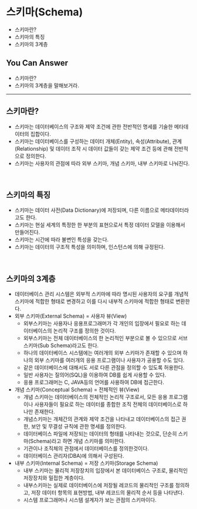 # 스키마(Schema)
<!--Table of Contents-->
- 스키마란?
- 스키마의 특징
- 스키마의 3계층

## You Can Answer
- 스키마란?
- 스키마의 3계층을 말해보거라.
-----------------------

## 스키마란?
- 스키마는 데이터베이스의 구조와 제약 조건에 관한 전반적인 명세를 기술한 메타데이터의 집합이다.
- 스키마는 데이터베이스를 구성하는 데이터 개체(Entity), 속성(Attribute), 관계(Relationship) 및 데이터 조작 시 데이터 값들이 갖는 제약 조건 등에 관해 전반적으로 정의한다.
- 스키마는 사용자의 관점에 따라 외부 스키마, 개념 스키마, 내부 스키마로 나눠진다.

</br>

## 스키마의 특징
- 스키마는 데이터 사전(Data Dictionary)에 저장되며, 다른 이름으로 메타데이터라고도 한다.
- 스키마는 현실 세계의 특정한 한 부분의 표현으로서 특정 데이터 모델을 이용해서 만들어진다.
- 스키마는 시간에 따라 불변인 특성을 갖는다.
- 스키마는 데이터의 구조적 특성을 의미하며, 인스턴스에 의해 규정된다.

</br>

## 스키마의 3계층 
- 데이터베이스 관리 시스템은 외부적 스키마에 따라 명시된 사용자의 요구를 개념적 스키마에 적합한 형태로 변경하고 이를 다시 내부적 스키마에 적합한 형태로 변환한다.
- 외부 스키마(External Schema) = 사용자 뷰(View)
  - 외부스키마는 사용자나 응용프로그래머가 각 개인의 입장에서 필요로 하는 데이터베이스의 논리적 구조를 정의한 것이다.
  - 외부스키마는 전체 데이터베이스의 한 논리적인 부분으로 볼 수 있으므로 서브 스키마(Sub Schema)라고도 한다.
  - 하나의 데이터베이스 시스템에는 여러개의 외부 스키마가 존재할 수 있으며 하나의 외부 스키마를 여러개의 응용 프로그램이나 사용자가 공용할 수도 있다.
  - 같은 데이터베이스에 대해서도 서로 다른 관점을 정의할 수 있도록 허용한다.
  - 일반 사용자는 질의어(SQL)을 이용하여 DB를 쉽게 사용할 수 있다.
  - 응용 프로그래머는 C, JAVA등의 언어를 사용하여 DB에 접근한다.
- 개념 스키마(Conceptual Schema) = 전체적인 뷰(View)
  - 개념 스키마는 데이터베이스의 전체적인 논리적 구조로서, 모든 응용 프로그램이나 사용자들이 필요로 하는 데이터를 종합한 조직 전체의 데이터베이스로 하나만 존재한다.
  - 개념스키마는 개체간의 관계와 제약 조건을 나타내고 데이터베이스의 접근 권한, 보안 및 무결성 규칙에 관한 명세를 정의한다.
  - 데이터베이스 파일에 저장되는 데이터의 형태를 나타내는 것으로, 단순히 스키마(Schema)라고 하면 개념 스키마를 의미한다.
  - 기관이나 조직체의 관점에서 데이터베이스를 정의한것이다.
  - 데이터베이스 관리자(DBA)에 의해서 구성된다.
- 내부 스키마(Internal Schema) = 저장 스키마(Storage Schema)
  - 내부 스키마는 물리적 저장장치의 입장에서 본 데이터베이스 구조로, 물리적인 저장장치와 밀접한 계층이다.
  - 내부스키마는 실제로 데이터베이스에 저장될 레코드의 물리적인 구조를 정의하고, 저장 데이터 항목의 표현방법, 내부 레코드의 물리적 순서 등을 나타낸다.
  - 시스템 프로그래머나 시스템 설계자가 보는 관점의 스키마이다.


